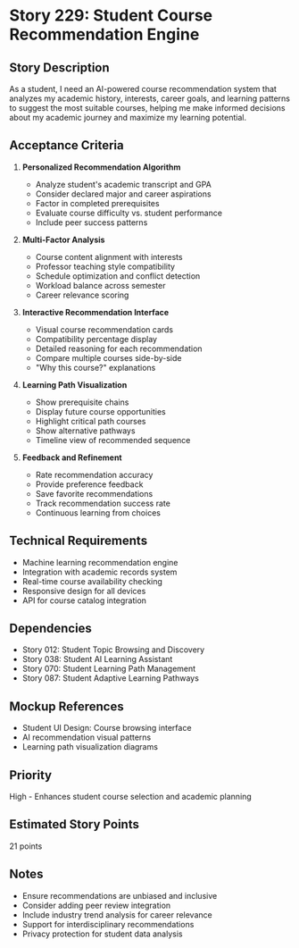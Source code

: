 # Story 229: Student Course Recommendation Engine

## Story Description
As a student, I need an AI-powered course recommendation system that analyzes my academic history, interests, career goals, and learning patterns to suggest the most suitable courses, helping me make informed decisions about my academic journey and maximize my learning potential.

## Acceptance Criteria
1. **Personalized Recommendation Algorithm**
   - Analyze student's academic transcript and GPA
   - Consider declared major and career aspirations
   - Factor in completed prerequisites
   - Evaluate course difficulty vs. student performance
   - Include peer success patterns

2. **Multi-Factor Analysis**
   - Course content alignment with interests
   - Professor teaching style compatibility
   - Schedule optimization and conflict detection
   - Workload balance across semester
   - Career relevance scoring

3. **Interactive Recommendation Interface**
   - Visual course recommendation cards
   - Compatibility percentage display
   - Detailed reasoning for each recommendation
   - Compare multiple courses side-by-side
   - "Why this course?" explanations

4. **Learning Path Visualization**
   - Show prerequisite chains
   - Display future course opportunities
   - Highlight critical path courses
   - Show alternative pathways
   - Timeline view of recommended sequence

5. **Feedback and Refinement**
   - Rate recommendation accuracy
   - Provide preference feedback
   - Save favorite recommendations
   - Track recommendation success rate
   - Continuous learning from choices

## Technical Requirements
- Machine learning recommendation engine
- Integration with academic records system
- Real-time course availability checking
- Responsive design for all devices
- API for course catalog integration

## Dependencies
- Story 012: Student Topic Browsing and Discovery
- Story 038: Student AI Learning Assistant
- Story 070: Student Learning Path Management
- Story 087: Student Adaptive Learning Pathways

## Mockup References
- Student UI Design: Course browsing interface
- AI recommendation visual patterns
- Learning path visualization diagrams

## Priority
High - Enhances student course selection and academic planning

## Estimated Story Points
21 points

## Notes
- Ensure recommendations are unbiased and inclusive
- Consider adding peer review integration
- Include industry trend analysis for career relevance
- Support for interdisciplinary recommendations
- Privacy protection for student data analysis